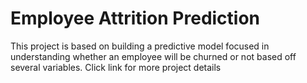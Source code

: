 # Employee Attrition Prediction

This project is based on building a predictive model focused in understanding whether an employee will be churned or not based off several variables.
Click link for more project details
